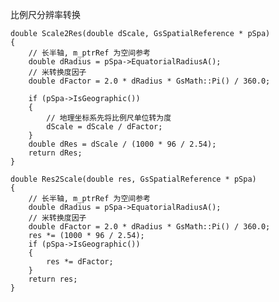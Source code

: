 ﻿比例尺分辨率转换

	double Scale2Res(double dScale, GsSpatialReference * pSpa)
	{
		// 长半轴, m_ptrRef 为空间参考
		double dRadius = pSpa->EquatorialRadiusA();
		// 米转换度因子
		double dFactor = 2.0 * dRadius * GsMath::Pi() / 360.0;
	
		if (pSpa->IsGeographic())
		{
			// 地理坐标系先将比例尺单位转为度
			dScale = dScale / dFactor;
		}
		double dRes = dScale / (1000 * 96 / 2.54);
		return dRes; 
	}
	
	double Res2Scale(double res, GsSpatialReference * pSpa)
	{
		// 长半轴, m_ptrRef 为空间参考
		double dRadius = pSpa->EquatorialRadiusA();
		// 米转换度因子
		double dFactor = 2.0 * dRadius * GsMath::Pi() / 360.0;
		res *= (1000 * 96 / 2.54);
		if (pSpa->IsGeographic())
		{
			res *= dFactor;
		}
		return res;
	}